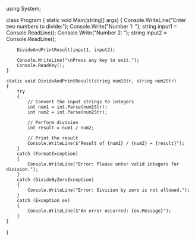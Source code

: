 using System;

class Program
{
    static void Main(string[] args)
    {
        Console.WriteLine("Enter two numbers to divide:");
        Console.Write("Number 1: ");
        string input1 = Console.ReadLine();
        Console.Write("Number 2: ");
        string input2 = Console.ReadLine();

        DivideAndPrintResult(input1, input2);

        Console.WriteLine("\nPress any key to exit.");
        Console.ReadKey();
    }

    static void DivideAndPrintResult(string num1Str, string num2Str)
    {
        try
        {
            // Convert the input strings to integers
            int num1 = int.Parse(num1Str);
            int num2 = int.Parse(num2Str);

            // Perform division
            int result = num1 / num2;

            // Print the result
            Console.WriteLine($"Result of {num1} / {num2} = {result}");
        }
        catch (FormatException)
        {
            Console.WriteLine("Error: Please enter valid integers for division.");
        }
        catch (DivideByZeroException)
        {
            Console.WriteLine("Error: Division by zero is not allowed.");
        }
        catch (Exception ex)
        {
            Console.WriteLine($"An error occurred: {ex.Message}");
        }
    }
}
